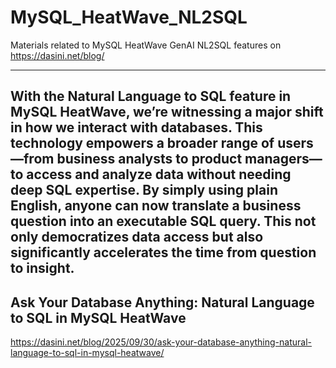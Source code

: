 # MySQL_HeatWave_NL2SQL
Materials related to MySQL HeatWave GenAI NL2SQL features on https://dasini.net/blog/

---
With the Natural Language to SQL feature in MySQL HeatWave, we’re witnessing a major shift in how we interact with databases. This technology empowers a broader range of users—from business analysts to product managers—to access and analyze data without needing deep SQL expertise. By simply using plain English, anyone can now translate a business question into an executable SQL query. This not only democratizes data access but also significantly accelerates the time from question to insight.
---

## Ask Your Database Anything: Natural Language to SQL in MySQL HeatWave
https://dasini.net/blog/2025/09/30/ask-your-database-anything-natural-language-to-sql-in-mysql-heatwave/
